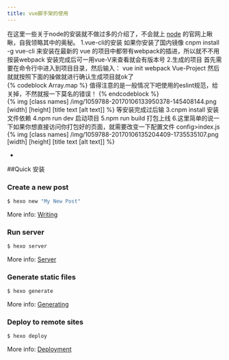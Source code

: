 ```yaml
---
title: vue脚手架的使用
---
```

 在这里一些关于node的安装就不做过多的介绍了，不会就上 [node](http://nodejs.cn/) 的官网上瞅瞅，自我领略其中的奥秘。
	1.vue-cli的安装
	   如果你安装了国内镜像 cnpm install -g vue-cli 来安装在最新的 vue 的项目中都带有webpack的插进，所以就不不用按装webpack 安装完成后可一用vue-V来查看就会有版本号
	2.生成的项目
		首先需要在命令行中进入到项目目录，然后输入：
		vue init webpack Vue-Project 然后就就按照下面的操做就进行确认生成项目就ok了	
		{% codeblock Array.map %}
			值得注意的是一般情况下吧使用的eslint规范，给关掉，不然就报一下莫名的错误！
		{% endcodeblock %}	
		{% img [class names] /img/1059788-20170106133950378-145408144.png [width] [height] [title text [alt text]] %}
		等安装完成过后输
	3.cnpm install 安装文件依赖
	4.npm run dev  启动项目
	5.npm run build 打包上线
	6.这里简单的说一下如果你想直接访问你打包好的页面，就需要改变一下配置文件 config>index.js
		{% img [class names] /img/1059788-20170106135204409-1735535107.png [width] [height] [title text [alt text]] %}
	

-
  
##Quick 安装

### Create a new post

``` bash
$ hexo new "My New Post"
```

More info: [Writing](https://hexo.io/docs/writing.html)

### Run server

``` bash
$ hexo server
```

More info: [Server](https://hexo.io/docs/server.html)

### Generate static files

``` bash
$ hexo generate
```

More info: [Generating](https://hexo.io/docs/generating.html)

### Deploy to remote sites

``` bash
$ hexo deploy
```

More info: [Deployment](https://hexo.io/docs/deployment.html)
